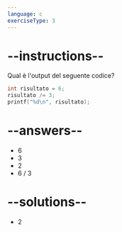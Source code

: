 ```yaml
---
language: c
exerciseType: 3
---
```


# --instructions--

Qual è l'output del seguente codice?
```c
int risultato = 6;
risultato /= 3;
printf("%d\n", risultato);
```

# --answers--

- 6
- 3
- 2
- 6 / 3

# --solutions--

- 2

